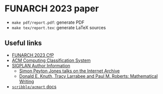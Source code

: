 # FUNARCH 2023 paper

- `make pdf/report.pdf`: generate PDF
- `make tex/report.tex`: generate LaTeX sources

## Useful links

- [FUNARCH 2023 CfP](https://icfp23.sigplan.org/home/funarch-2023#Call-for-Papers)
- [ACM Computing Classification System](https://www.acm.org/publications/class-2012)
- [SIGPLAN Author Information](http://www.sigplan.org/Resources/Author/#acmart-format)
    - [Simon Peyton Jones talks on the Internet Archive](https://web.archive.org/web/20210415021309/https://www.microsoft.com/en-us/research/academic-program/write-great-research-paper/)
    - [Donald E. Knuth, Tracy Larrabee and Paul M. Roberts: Mathematical Writing](https://jmlr.csail.mit.edu/reviewing-papers/knuth_mathematical_writing.pdf)
- [`scribble/acmart` docs](https://docs.racket-lang.org/scribble/ACM_Paper_Format.html)
